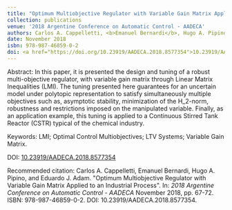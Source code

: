 ```yaml
---
title: "Optimum Multiobjective Regulator with Variable Gain Matrix Applied to an Industrial Process"
collection: publications
venue: '2018 Argentine Conference on Automatic Control - AADECA'
authors: Carlos A. Cappelletti, <b>Emanuel Bernardi</b>, Hugo A. Pipino, Eduardo J. Adam
date: November 2018
isbn: 978-987-46859-0-2
doi: <a href="https://doi.org/10.23919/AADECA.2018.8577354">10.23919/AADECA.2018.8577354</a>
---
```

Abstract: In this paper, it is presented the design and tuning of a robust multi-objective regulator, with variable gain matrix through Linear Matrix Inequalities (LMI). The tuning presented here guarantees for an uncertain model under polytopic representation to satisfy simultaneously multiple objectives such as, asymptotic stability, minimization of the H_2-norm, robustness and restrictions imposed on the manipulated variable.
Finally, as an application example, this tuning is applied to a Continuous Stirred Tank Reactor (CSTR) typical of the chemical industry.

Keywords: LMI; Optimal Control Multiobjectives; LTV Systems; Variable Gain Matrix.

DOI: <a href="https://doi.org/10.23919/AADECA.2018.8577354">10.23919/AADECA.2018.8577354</a>

Recommended citation: Carlos A. Cappelletti, Emanuel Bernardi, Hugo A. Pipino, and Eduardo J. Adam. "Optimum Multiobjective Regulator with Variable Gain Matrix Applied to an Industrial Process". In: <i>2018 Argentine Conference on Automatic Control - AADECA</i> November 2018, pp. 67-72. ISBN: 978-987-46859-0-2. DOI: 10.23919/AADECA.2018.8577354.